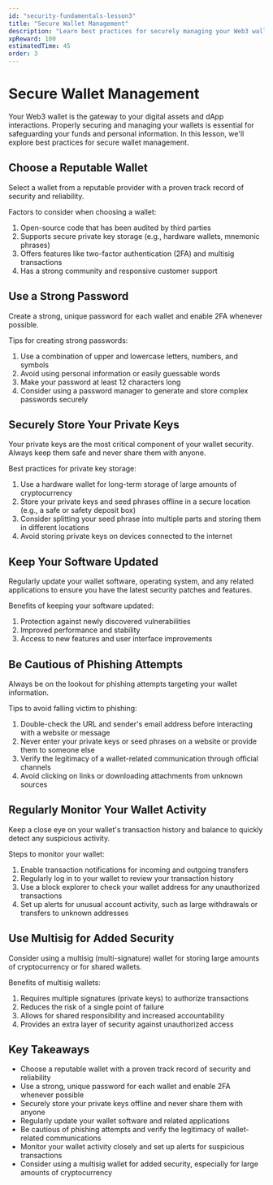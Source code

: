 ```yaml
---
id: "security-fundamentals-lesson3" 
title: "Secure Wallet Management"
description: "Learn best practices for securely managing your Web3 wallets and protecting your digital assets."
xpReward: 100
estimatedTime: 45
order: 3
---
```


# Secure Wallet Management

Your Web3 wallet is the gateway to your digital assets and dApp interactions. Properly securing and managing your wallets is essential for safeguarding your funds and personal information. In this lesson, we'll explore best practices for secure wallet management.

## Choose a Reputable Wallet

Select a wallet from a reputable provider with a proven track record of security and reliability.

Factors to consider when choosing a wallet:
1. Open-source code that has been audited by third parties
2. Supports secure private key storage (e.g., hardware wallets, mnemonic phrases)
3. Offers features like two-factor authentication (2FA) and multisig transactions
4. Has a strong community and responsive customer support

## Use a Strong Password

Create a strong, unique password for each wallet and enable 2FA whenever possible.

Tips for creating strong passwords:
1. Use a combination of upper and lowercase letters, numbers, and symbols
2. Avoid using personal information or easily guessable words
3. Make your password at least 12 characters long
4. Consider using a password manager to generate and store complex passwords securely

## Securely Store Your Private Keys

Your private keys are the most critical component of your wallet security. Always keep them safe and never share them with anyone.

Best practices for private key storage:
1. Use a hardware wallet for long-term storage of large amounts of cryptocurrency
2. Store your private keys and seed phrases offline in a secure location (e.g., a safe or safety deposit box)
3. Consider splitting your seed phrase into multiple parts and storing them in different locations
4. Avoid storing private keys on devices connected to the internet

## Keep Your Software Updated

Regularly update your wallet software, operating system, and any related applications to ensure you have the latest security patches and features.

Benefits of keeping your software updated:
1. Protection against newly discovered vulnerabilities
2. Improved performance and stability
3. Access to new features and user interface improvements

## Be Cautious of Phishing Attempts

Always be on the lookout for phishing attempts targeting your wallet information.

Tips to avoid falling victim to phishing:
1. Double-check the URL and sender's email address before interacting with a website or message
2. Never enter your private keys or seed phrases on a website or provide them to someone else
3. Verify the legitimacy of a wallet-related communication through official channels
4. Avoid clicking on links or downloading attachments from unknown sources

## Regularly Monitor Your Wallet Activity

Keep a close eye on your wallet's transaction history and balance to quickly detect any suspicious activity.

Steps to monitor your wallet:
1. Enable transaction notifications for incoming and outgoing transfers
2. Regularly log in to your wallet to review your transaction history
3. Use a block explorer to check your wallet address for any unauthorized transactions
4. Set up alerts for unusual account activity, such as large withdrawals or transfers to unknown addresses

## Use Multisig for Added Security

Consider using a multisig (multi-signature) wallet for storing large amounts of cryptocurrency or for shared wallets.

Benefits of multisig wallets:
1. Requires multiple signatures (private keys) to authorize transactions
2. Reduces the risk of a single point of failure
3. Allows for shared responsibility and increased accountability
4. Provides an extra layer of security against unauthorized access

## Key Takeaways

- Choose a reputable wallet with a proven track record of security and reliability
- Use a strong, unique password for each wallet and enable 2FA whenever possible
- Securely store your private keys offline and never share them with anyone
- Regularly update your wallet software and related applications
- Be cautious of phishing attempts and verify the legitimacy of wallet-related communications
- Monitor your wallet activity closely and set up alerts for suspicious transactions
- Consider using a multisig wallet for added security, especially for large amounts of cryptocurrency